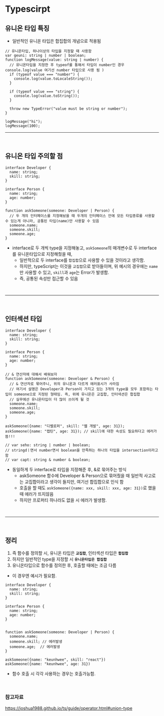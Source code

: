 # Typescirpt

## 유니온 타입 특징

- 일반적인 유니온 타입은 합집합의 개념으로 적용됨

```TS
// 유니온타입, 하나이상의 타입을 지정할 때 사용함
var geuni: string | number | boolean;
function logMessage(value: string | number) {
  // 유니온타입을 지정한 후 typeof를 통해서 타입이 number인 경우 console.log(value 여기선 number 타입으로 사용 됨 )
  if (typeof value === "number") {
    console.log(value.toLocaleString());
  }

  if (typeof value === "string") {
    console.log(value.toString());
  }

  throw new TypeError("value must be string or number");
}

logMessage("hi");
logMessage(100);
```

---

<br>

## 유니온 타입 주의할 점

```TS
interface Developer {
  name: string;
  skill: string;
}

interface Person {
  name: string;
  age: number;
}

function askSomeone(someone: Developer | Person) {
  // 두 개의 인터페이스를 지정해놨을 때 두개의 인터페이스 안에 모든 타입종류를 사용할 수 있는게 아니라, 공통된 타입(name)만 사용할 수 있음
  someone.name;
  someone.skill;
  someone.age;
}
```

- interface로 두 개씩 type을 지정해놓고, `askSomeone`의 매개변수로 두 interface를 유니온타입으로 지정해줬을 때,
  - 일반적으로 두 interface를 `합집합`으로 사용할 수 있을 것이라고 생각함.
  - 하지만, typeScript는 이것을 `교집합`으로 받아들이며, 위 예시의 경우에는 `name`만 사용할 수 있고, `skill`과 `age`는 Error가 발생함.
  - 즉, 공통된 속성만 접근할 수 있음

<br>

---

<br>

## 인터섹션 타입

```TS
interface Developer {
  name: string;
  skill: string;
}

interface Person {
  name: string;
  age: number;
}

// & 연산자에 대해서 배워보자
function askSomeone(someone: Developer & Person) {
  // & 연산자로 묶어주니, 위의 유니온과 다르게 에러표시가 사라짐
  // 여기서 설명은 Developer과 Person이 가지고 있는 3개의 type을 모두 포함하는 타입이 someone으로 지정된 형태임. 즉, 위에 유니온은 교집합, 인터넥션은 합집합
  // 실무에선 유니온타입이 더 많이 쓰이게 될 것
  someone.name;
  someone.skill;
  someone.age;
}

askSomeone({name: "디벨로퍼", skill: "웹 개발", age: 31});
askSomeone({name: "캡틴", age: 31}); // skill에 대한 속성도 필요하다고 에러가 뜸!!!

// var seho: string | number | boolean;
// stringdㅣ면서 number면서 boolean을 만족하는 하나의 타입을 intersection이라고 함
// var capt: string & number & boolean;
```

- 동일하게 두 interface로 타입을 지정해준 후, &로 묶어주는 방식
  - askSomeone 함수에 Developer & Person으로 묶어줬을 때 일반적 사고로는 교집합이라고 생각이 들지만, 여기선 합집합으로 인식 함
  - 호출을 할 때도 `askSomeone({name: xxx, skill: xxx, age: 31})`로 했을 때 에러가 뜨지않음
  - 하지만 프로퍼티 하나라도 없을 시 에러가 발생함.

<br>

---

<br>

## 정리

1. 즉 함수를 정의할 시, 유니온 타입은 **`교집합`**, 인터섹션 타입은 **`합집합`**
2. 하지만 일반적인 type을 지정할 시 **`유니온타입은 합집합`**
3. 유니온타입으로 함수를 정의한 후, 호출할 때에는 조금 다름

- 이 경우엔 예시가 필요함.

```TS
interface Developer {
  name: string;
  skill: string;
}

interface Person {
  name: string;
  age: number;
}


function askSomeone(someone: Developer | Person) {
  someone.name;
  someone.skill; // 에러발생
  someone.age;  // 에러발생
}

askSomeone({name: "keunhwee", skill: "react"})
askSomeone({name: "keunhwee", age: 31})
```

- 함수 호출 시 각각 사용하는 경우는 호출가능함.

<br>

### 참고자료

https://joshua1988.github.io/ts/guide/operator.html#union-type
